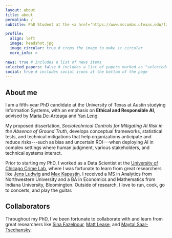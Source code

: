 ```yaml
---
layout: about
title: about
permalink: /
subtitle: PhD Student at the <a href='https://www.mccombs.utexas.edu/faculty-research/departments/irom/'>University of Texas at Austin</a>.

profile:
  align: left
  image: headshot.jpg
  image_circular: true # crops the image to make it circular
  more_info: >

news: true # includes a list of news items
selected_papers: false # includes a list of papers marked as "selected={true}"
social: true # includes social icons at the bottom of the page
---
```


## About me  

I am a fifth-year PhD candidate at the University of Texas at Austin studying Information Systems, with an emphasis on **Ethical and Responsible AI**, advised by [Maria De-Arteaga](https://mariadearteaga.com/) and [Yan Leng](https://yleng.github.io/www/).

My proposed dissertation, *Sociotechnical Controls for Mitigating AI Risk in the Absence of Ground Truth*, develops conceptual frameworks, statistical tests, and technical mitigations that help organizations anticipate and reduce risks---such as bias and uncertain ROI---when deploying AI in complex settings where human judgment, various stakeholders, and technical systems interact.

Prior to starting my PhD, I worked as a Data Scientist at the [University of Chicago Crime Lab](https://crimelab.uchicago.edu/), where I was fortunate to learn from great researchers like [Jens Ludwig](https://harris.uchicago.edu/directory/jens-ludwig) and [Max Kapustin](https://www.maxkapustin.com/). I received a MS in Analytics from Northwestern University and a BA in Economics and Mathematics from Indiana University, Bloomington. Outside of research, I love to run, cook, go to concerts, and play the guitar.

## Collaborators  

Throughout my PhD, I've been fortunate to collaborate with and learn from great researchers like [Sina Fazelpour](https://cssh.northeastern.edu/faculty/sina-fazelpour/), [Matt Lease](https://mattlease.com/), and [Maytal Saar-Tsechansky](https://www.maytals.com/).  
